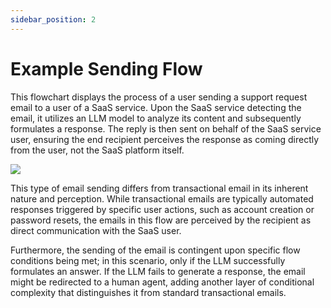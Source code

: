 ```yaml
---
sidebar_position: 2
---
```


# Example Sending Flow

This flowchart displays the process of a user sending a support request email to a user of a SaaS service. Upon the SaaS service detecting the email, it utilizes an LLM model to analyze its content and subsequently formulates a response. The reply is then sent on behalf of the SaaS service user, ensuring the end recipient perceives the response as coming directly from the user, not the SaaS platform itself.

<div className="text--center">
    <img src="/img/user-based-flow1.png" />
</div>

This type of email sending differs from transactional email in its inherent nature and perception. While transactional emails are typically automated responses triggered by specific user actions, such as account creation or password resets, the emails in this flow are perceived by the recipient as direct communication with the SaaS user.

Furthermore, the sending of the email is contingent upon specific flow conditions being met; in this scenario, only if the LLM successfully formulates an answer. If the LLM fails to generate a response, the email might be redirected to a human agent, adding another layer of conditional complexity that distinguishes it from standard transactional emails.
